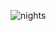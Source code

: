 
![nights](https://user-images.githubusercontent.com/74274788/176999023-a4c7ff92-ab07-4748-b367-7a59445f5901.gif)

<!---
matheusdutraa/matheusdutraa is a ✨ special ✨ repository because its `README.md` (this file) appears on your GitHub profile.
You can click the Preview link to take a look at your changes.
--->
